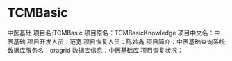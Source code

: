 TCMBasic
========

中医基础
项目名:TCMBasic
项目原名：TCMBasicKnowledge
项目中文名：中医基础
项目开发人员：范宽
项目恢复人员：陈妙鑫
项目简介：中医基础查询系统 
数据库服务名：oragrid
数据库信息：中医基础库
项目恢复状况：
